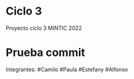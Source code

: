 # Ciclo 3
Proyecto ciclo 3 MINTIC 2022
# Prueba commit

Integrantes:
#Camilo
#Paula
#Estefany
#Alfonso
